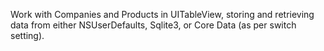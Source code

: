 
Work with Companies and Products in UITableView, storing and retrieving data
from either NSUserDefaults, Sqlite3, or Core Data (as per switch setting).

